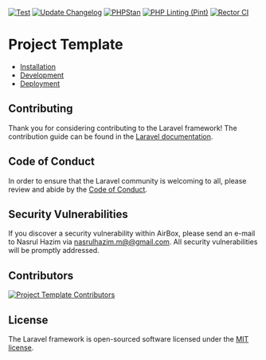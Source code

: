 [![Test](https://github.com/https://github.com/nasrulhazim/project-template/actions/workflows/run-tests.yml/badge.svg)](https://github.com/https://github.com/nasrulhazim/project-template/actions/workflows/run-tests.yml) [![Update Changelog](https://github.com/https://github.com/nasrulhazim/project-template/actions/workflows/update-changelog.yml/badge.svg)](https://github.com/https://github.com/nasrulhazim/project-template/actions/workflows/update-changelog.yml) [![PHPStan](https://github.com/https://github.com/nasrulhazim/project-template/actions/workflows/phpstan.yml/badge.svg)](https://github.com/https://github.com/nasrulhazim/project-template/actions/workflows/phpstan.yml) [![PHP Linting (Pint)](https://github.com/https://github.com/nasrulhazim/project-template/actions/workflows/lint.yml/badge.svg)](https://github.com/https://github.com/nasrulhazim/project-template/actions/workflows/lint.yml) [![Rector CI](https://github.com/nasrulhazim/project-template/actions/workflows/rector.yml/badge.svg)](https://github.com/nasrulhazim/project-template/actions/workflows/rector.yml)

# Project Template

- [Installation](docs/installation.md)
- [Development](docs/development.md)
- [Deployment](docs/deployment.md)

## Contributing

Thank you for considering contributing to the Laravel framework! The contribution guide can be found in the [Laravel documentation](https://laravel.com/docs/contributions).

## Code of Conduct

In order to ensure that the Laravel community is welcoming to all, please review and abide by the [Code of Conduct](https://laravel.com/docs/contributions#code-of-conduct).

## Security Vulnerabilities

If you discover a security vulnerability within AirBox, please send an e-mail to Nasrul Hazim via [nasrulhazim.m@@gmail.com](mailto:nasrulhazim.m@@gmail.com). All security vulnerabilities will be promptly addressed.

## Contributors

<a href="https://github.com/https://github.com/nasrulhazim/project-template/graphs/contributors">
  <img src="https://contrib.rocks/image?repo=https://github.com/nasrulhazim/project-template"  alt="Project Template Contributors"/>
</a>

## License

The Laravel framework is open-sourced software licensed under the [MIT license](https://opensource.org/licenses/MIT).
